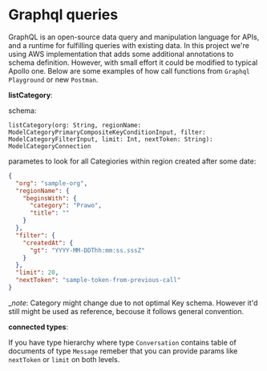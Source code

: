 # Graphql queries

GraphQL is an open-source data query and manipulation language for APIs, and a runtime for fulfilling queries with existing data. In this project we're using AWS implementation that adds some additional annotations to schema definition. However, with small effort it could be modified to typical Apollo one. Below are some examples of how call functions from `Graphql Playground` or new `Postman`.

**listCategory**:

schema:

```grqphql
listCategory(org: String, regionName: ModelCategoryPrimaryCompositeKeyConditionInput, filter: ModelCategoryFilterInput, limit: Int, nextToken: String): ModelCategoryConnection
```

parametes to look for all Categiories within region created after some date:

```json
{
  "org": "sample-org",
  "regionName": {
    "beginsWith": {
      "category": "Prawo",
      "title": ""
    }
  },
  "filter": {
    "createdAt": {
      "gt": "YYYY-MM-DDThh:mm:ss.sssZ"
    }
  },
  "limit": 20,
  "nextToken": "sample-token-from-previous-call"
}
```

\__note_: Category might change due to not optimal Key schema. However it'd still might be used as reference, becouse it follows general convention.

**connected types**:

If you have type hierarchy where type `Conversation` contains table of documents of type `Message` remeber that you can provide params like `nextToken` or `limit` on both levels.
